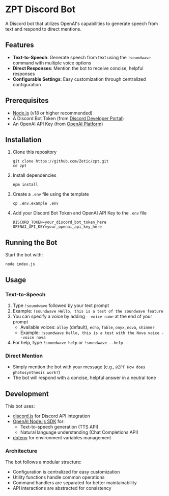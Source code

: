 # ZPT Discord Bot

A Discord bot that utilizes OpenAI's capabilities to generate speech from text and respond to direct mentions.

## Features

- **Text-to-Speech**: Generate speech from text using the `!soundwave` command with multiple voice options
- **Direct Responses**: Mention the bot to receive concise, helpful responses
- **Configurable Settings**: Easy customization through centralized configuration

## Prerequisites

- [Node.js](https://nodejs.org/) (v18 or higher recommended)
- A Discord Bot Token (from [Discord Developer Portal](https://discord.com/developers/applications))
- An OpenAI API Key (from [OpenAI Platform](https://platform.openai.com/account/api-keys))

## Installation

1. Clone this repository
   ```
   git clone https://github.com/Zetic/zpt.git
   cd zpt
   ```

2. Install dependencies
   ```
   npm install
   ```

3. Create a `.env` file using the template
   ```
   cp .env.example .env
   ```

4. Add your Discord Bot Token and OpenAI API Key to the `.env` file
   ```
   DISCORD_TOKEN=your_discord_bot_token_here
   OPENAI_API_KEY=your_openai_api_key_here
   ```

## Running the Bot

Start the bot with:
```
node index.js
```

## Usage

### Text-to-Speech
1. Type `!soundwave` followed by your text prompt
2. Example: `!soundwave Hello, this is a test of the soundwave feature`
3. You can specify a voice by adding `--voice name` at the end of your prompt
   - Available voices: `alloy` (default), `echo`, `fable`, `onyx`, `nova`, `shimmer`
   - Example: `!soundwave Hello, this is a test with the Nova voice --voice nova`
4. For help, type `!soundwave help` or `!soundwave --help`

### Direct Mention
- Simply mention the bot with your message (e.g., `@ZPT How does photosynthesis work?`)
- The bot will respond with a concise, helpful answer in a neutral tone

## Development

This bot uses:
- [discord.js](https://discord.js.org/) for Discord API integration
- [OpenAI Node.js SDK](https://github.com/openai/openai-node) for:
  - Text-to-speech generation (TTS API)
  - Natural language understanding (Chat Completions API)
- [dotenv](https://github.com/motdotla/dotenv) for environment variables management

### Architecture
The bot follows a modular structure:
- Configuration is centralized for easy customization
- Utility functions handle common operations
- Command handlers are separated for better maintainability
- API interactions are abstracted for consistency

